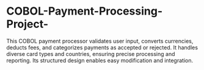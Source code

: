 # COBOL-Payment-Processing-Project-
This COBOL payment processor validates user input, converts currencies, deducts fees, and categorizes payments as accepted or rejected. It handles diverse card types and countries, ensuring precise processing and reporting. Its structured design enables easy modification and integration.
